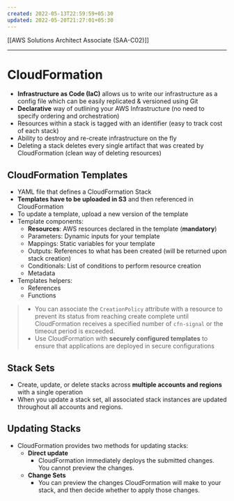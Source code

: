 ```yaml
---
created: 2022-05-13T22:59:59+05:30
updated: 2022-05-20T21:27:01+05:30
---
```

[[AWS Solutions Architect Associate (SAA-C02)]]

---
# CloudFormation
- **Infrastructure as Code (IaC)** allows us to write our infrastructure as a config file which can be easily replicated & versioned using Git
- **Declarative** way of outlining your AWS Infrastructure (no need to specify ordering and orchestration)
- Resources within a stack is tagged with an identifier (easy to track cost of each stack)
- Ability to destroy and re-create infrastructure on the fly
- Deleting a stack deletes every single artifact that was created by CloudFormation (clean way of deleting resources)

## CloudFormation Templates
- YAML file that defines a CloudFormation Stack
- **Templates have to be uploaded in S3** and then referenced in CloudFormation
- To update a template, upload a new version of the template
- Template components:
	- **Resources**: AWS resources declared in the template (**mandatory**)
	- Parameters: Dynamic inputs for your template
	- Mappings: Static variables for your template
	- Outputs: References to what has been created (will be returned upon stack creation)
	- Conditionals: List of conditions to perform resource creation
	- Metadata
-   Templates helpers:
    -   References
    -   Functions

> - You can associate the `CreationPolicy` attribute with a resource to prevent its status from reaching create complete until CloudFormation receives a specified number of `cfn-signal` or the timeout period is exceeded.
> - Use CloudFormation with **securely configured templates** to ensure that applications are deployed in secure configurations

## Stack Sets
-   Create, update, or delete stacks across **multiple accounts and regions** with a single operation
-   When you update a stack set, all associated stack instances are updated throughout all accounts and regions.

## Updating Stacks
- CloudFormation provides two methods for updating stacks: 
	- **Direct update**
		- CloudFormation immediately deploys the submitted changes. You cannot preview the changes.
	- **Change Sets**
		-  You can preview the changes CloudFormation will make to your stack, and then decide whether to apply those changes.